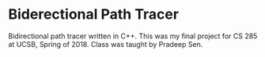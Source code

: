 # Biderectional Path Tracer
 Bidirectional path tracer written in C++. This was my final project for CS 285 at UCSB, Spring of 2018. Class was taught by Pradeep Sen.
